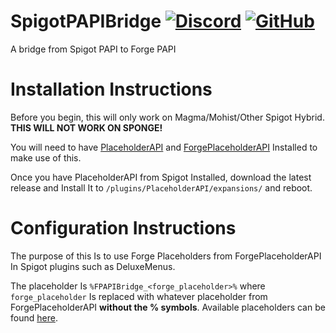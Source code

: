 
# SpigotPAPIBridge [![Discord](https://img.shields.io/discord/831966641586831431)](https://discord.gg/7vqgtrjDGw) [![GitHub](https://img.shields.io/github/license/Daniel-Forge-Development/SpigotPAPIBridge)](https://www.gnu.org/licenses/lgpl-3.0.html)
A bridge from Spigot PAPI to Forge PAPI

# Installation Instructions
Before you begin, this will only work on Magma/Mohist/Other Spigot Hybrid. 
**THIS WILL NOT WORK ON SPONGE!**

You will need to have [PlaceholderAPI](https://www.spigotmc.org/resources/placeholderapi.6245/) and [ForgePlaceholderAPI](https://github.com/EnvyWare/ForgePlaceholderAPI) Installed to make use of this.

Once you have PlaceholderAPI from Spigot Installed, download the latest release and Install It to `/plugins/PlaceholderAPI/expansions/` and reboot.

# Configuration Instructions
The purpose of this Is to use Forge Placeholders from ForgePlaceholderAPI In Spigot plugins such as DeluxeMenus.

The placeholder Is `%FPAPIBridge_<forge_placeholder>%` where `forge_placeholder` Is replaced with whatever placeholder from ForgePlaceholderAPI **without the % symbols**. Available placeholders can be found [here](https://github.com/EnvyWare/ForgePlaceholderAPI-Extensions/wiki).
